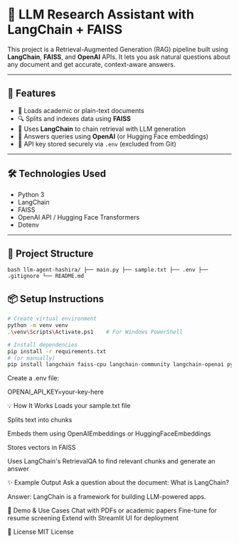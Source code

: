 # 🤖 LLM Research Assistant with LangChain + FAISS

This project is a Retrieval-Augmented Generation (RAG) pipeline built using **LangChain**, **FAISS**, and **OpenAI** APIs. It lets you ask natural questions about any document and get accurate, context-aware answers.

---

## 🚀 Features

- 📄 Loads academic or plain-text documents
- 🔍 Splits and indexes data using **FAISS**
- 🧠 Uses **LangChain** to chain retrieval with LLM generation
- 🤖 Answers queries using **OpenAI** (or Hugging Face embeddings)
- 🔐 API key stored securely via `.env` (excluded from Git)

---

## 🛠️ Technologies Used

- Python 3
- LangChain
- FAISS
- OpenAI API / Hugging Face Transformers
- Dotenv

---

## 📂 Project Structure

```bash llm-agent-hashira/ ├── main.py ├── sample.txt ├── .env ├── .gitignore └── README.md ```

## 📦 Setup Instructions

```bash
# Create virtual environment
python -m venv venv
.\venv\Scripts\Activate.ps1    # For Windows PowerShell

# Install dependencies
pip install -r requirements.txt
# (or manually)
pip install langchain faiss-cpu langchain-community langchain-openai python-dotenv
 ```
Create a .env file:

OPENAI_API_KEY=your-key-here

💡 How It Works
Loads your sample.txt file

Splits text into chunks

Embeds them using OpenAIEmbeddings or HuggingFaceEmbeddings

Stores vectors in FAISS

Uses LangChain's RetrievalQA to find relevant chunks and generate an answer

✨ Example Output
Ask a question about the document: What is LangChain?

Answer: LangChain is a framework for building LLM-powered apps.

🧪 Demo & Use Cases
Chat with PDFs or academic papers
Fine-tune for resume screening
Extend with Streamlit UI for deployment

📄 License
MIT License
